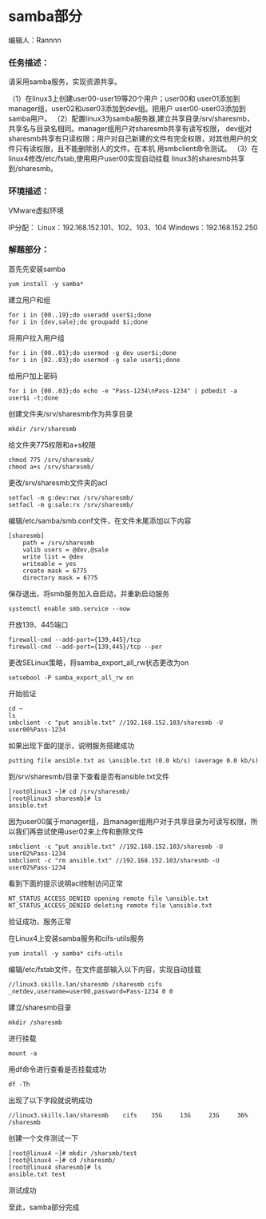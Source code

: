 # samba部分

编辑人：Rannnn

### 任务描述：

请采用samba服务，实现资源共享。

（1）在linux3上创建user00-user19等20个用户；user00和 user01添加到manager组，user02和user03添加到dev组。把用户 user00-user03添加到samba用户。
（2）配置linux3为samba服务器,建立共享目录/srv/sharesmb， 共享名与目录名相同。manager组用户对sharesmb共享有读写权限， dev组对sharesmb共享有只读权限；用户对自己新建的文件有完全权限，对其他用户的文件只有读权限，且不能删除别人的文件。在本机 用smbclient命令测试。
（3）在linux4修改/etc/fstab,使用用户user00实现自动挂载 linux3的sharesmb共享到/sharesmb。 

### 环境描述：

VMware虚拟环境

IP分配：
Linux：192.168.152.101、102、103、104
Windows：192.168.152.250

### 解题部分：

首先先安装samba

```
yum install -y samba*
```

建立用户和组

```
for i in {00..19};do useradd user$i;done
for i in {dev,sale};do groupadd $i;done
```

将用户拉入用户组

```
for i in {00..01};do usermod -g dev user$i;done
for i in {02..03};do usermod -g sale user$i;done
```

给用户加上密码

```
for i in {00..03};do echo -e "Pass-1234\nPass-1234" | pdbedit -a user$i -t;done
```

创建文件夹/srv/sharesmb作为共享目录

```
mkdir /srv/sharesmb
```

给文件夹775权限和a+s权限

```
chmod 775 /srv/sharesmb/
chmod a+s /srv/sharesmb/
```

更改/srv/sharesmb文件夹的acl

```
setfacl -m g:dev:rwx /srv/sharesmb/
setfacl -m g:sale:rx /srv/sharesmb/
```

编辑/etc/samba/smb.conf文件，在文件末尾添加以下内容

```
[sharesmb]
	path = /srv/sharesmb
	valib users = @dev,@sale
	write list = @dev
	writeable = yes
	create mask = 6775
	directory mask = 6775
```

保存退出，将smb服务加入自启动，并重新启动服务

```
systemctl enable smb.service --now
```

开放139、445端口

```
firewall-cmd --add-port={139,445}/tcp
firewall-cmd --add-port={139,445}/tcp --per
```

更改SELinux策略，将samba_export_all_rw状态更改为on

```
setsebool -P samba_export_all_rw on
```

开始验证

```
cd ~
ls
smbclient -c "put ansible.txt" //192.168.152.103/sharesmb -U user00%Pass-1234
```

如果出现下面的提示，说明服务搭建成功

```
putting file ansible.txt as \ansible.txt (0.0 kb/s) (average 0.0 kb/s)
```

到/srv/sharesmb/目录下查看是否有ansible.txt文件

```
[root@linux3 ~]# cd /srv/sharesmb/
[root@linux3 sharesmb]# ls
ansible.txt
```

因为user00属于manager组，且manager组用户对于共享目录为可读写权限，所以我们再尝试使用user02来上传和删除文件

```
smbclient -c "put ansible.txt" //192.168.152.103/sharesmb -U user02%Pass-1234
smbclient -c "rm ansible.txt" //192.168.152.103/sharesmb -U user02%Pass-1234
```

看到下面的提示说明acl控制访问正常

```
NT_STATUS_ACCESS_DENIED opening remote file \ansible.txt
NT_STATUS_ACCESS_DENIED deleting remote file \ansible.txt
```

验证成功，服务正常

在Linux4上安装samba服务和cifs-utils服务

```
yum install -y samba* cifs-utils
```

编辑/etc/fstab文件，在文件底部输入以下内容，实现自动挂载

```
//linux3.skills.lan/sharesmb /sharesmb cifs _netdev,username=user00,password=Pass-1234 0 0
```

建立/sharesmb目录

```
mkdir /sharesmb
```

进行挂载

```
mount -a
```

用df命令进行查看是否挂载成功

```
df -Th
```

出现了以下字段就说明成功

```
//linux3.skills.lan/sharesmb	cifs	35G		13G		23G		36%	/sharesmb
```

创建一个文件测试一下

```
[root@linux4 ~]# mkdir /sharsmb/test
[root@linux4 ~]# cd /sharesmb/
[root@linux4 sharesmb]# ls
ansible.txt test
```

测试成功

至此，samba部分完成

